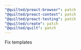 ```yaml
---
"@quilted/preact-browser": patch
"@quilted/preact-context": patch
"@quilted/preact-testing": patch
"@quilted/create": patch
"@quilted/quilt": patch
---
```


Fix templates
